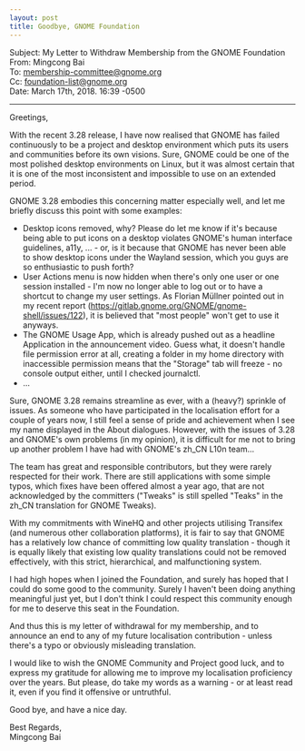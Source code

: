 ```yaml
---
layout: post
title: Goodbye, GNOME Foundation
---
```


Subject: My Letter to Withdraw Membership from the GNOME Foundation    
From: Mingcong Bai <jeffbai at aosc dot io>    
To: membership-committee@gnome.org    
Cc: foundation-list@gnome.org    
Date: March 17th, 2018. 16:39 -0500    

--------

Greetings,

With the recent 3.28 release, I have now realised that GNOME has failed continuously to be a project and desktop environment which puts its users and communities before its own visions. Sure, GNOME could be one of the most polished desktop environments on Linux, but it was almost certain that it is one of the most inconsistent and impossible to use on an extended period.

GNOME 3.28 embodies this concerning matter especially well, and let me briefly discuss this point with some examples:

- Desktop icons removed, why? Please do let me know if it's because being able to put icons on a desktop violates GNOME's human interface guidelines, a11y, ... - or, is it because that GNOME has never been able to show desktop icons under the Wayland session, which you guys are so enthusiastic to push forth?
- User Actions menu is now hidden when there's only one user or one session installed - I'm now no longer able to log out or to have a shortcut to change my user settings. As Florian Müllner pointed out in my recent report (https://gitlab.gnome.org/GNOME/gnome-shell/issues/122), it is believed that "most people" won't get to use it anyways.
- The GNOME Usage App, which is already pushed out as a headline Application in the announcement video. Guess what, it doesn't handle file permission error at all, creating a folder in my home directory with inaccessible permission means that the "Storage" tab will freeze - no console output either, until I checked journalctl.
- ...

Sure, GNOME 3.28 remains streamline as ever, with a (heavy?) sprinkle of issues. As someone who have participated in the localisation effort for a couple of years now, I still feel a sense of pride and achievement when I see my name displayed in the About dialogues. However, with the issues of 3.28 and GNOME's own problems (in my opinion), it is difficult for me not to bring up another problem I have had with GNOME's zh_CN L10n team...

The team has great and responsible contributors, but they were rarely respected for their work. There are still applications with some simple typos, which fixes have been offered almost a year ago, that are not acknowledged by the committers ("Tweaks" is still spelled "Teaks" in the zh_CN translation for GNOME Tweaks).

With my commitments with WineHQ and other projects utilising Transifex (and numerous other collaboration platforms), it is fair to say that GNOME has a relatively low chance of committing low quality translation - though it is equally likely that existing low quality translations could not be removed effectively, with this strict, hierarchical, and malfunctioning system.

I had high hopes when I joined the Foundation, and surely has hoped that I could do some good to the community. Surely I haven't been doing anything meaningful just yet, but I don't think I could respect this community enough for me to deserve this seat in the Foundation.

And thus this is my letter of withdrawal for my membership, and to announce an end to any of my future localisation contribution - unless there's a typo or obviously misleading translation.

I would like to wish the GNOME Community and Project good luck, and to express my gratitude for allowing me to improve my localisation proficiency over the years. But please, do take my words as a warning - or at least read it, even if you find it offensive or untruthful.

Good bye, and have a nice day.

Best Regards,    
Mingcong Bai

